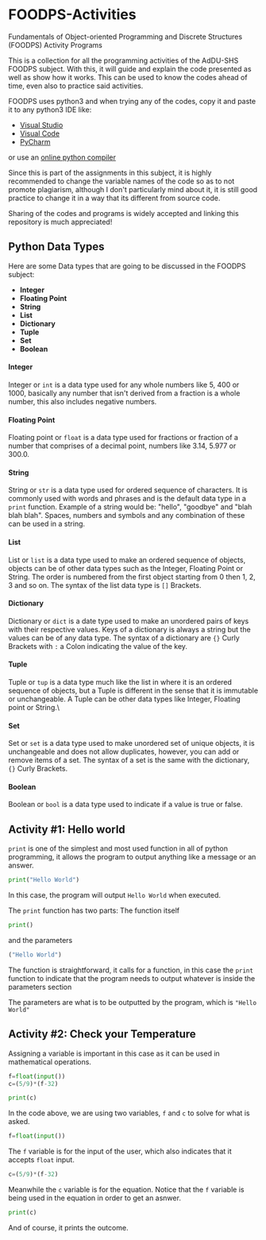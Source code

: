 # FOODPS-Activities
Fundamentals of Object-oriented Programming and Discrete Structures (FOODPS) Activity Programs

This is a collection for all the programming activities of the AdDU-SHS FOODPS subject. With this, it will guide and explain the code presented as well as show how it works. This can be used to know the codes ahead of time, even also to practice said activities. 


FOODPS uses python3 and when trying any of the codes, copy it and paste it to any python3 IDE like:
- [Visual Studio](https://visualstudio.microsoft.com)
- [Visual Code](https://code.visualstudio.com/download)
- [PyCharm](https://www.jetbrains.com/pycharm/)

or use an [online python compiler](https://www.onlinegdb.com/online_python_compiler)


Since this is part of the assignments in this subject, it is highly recommended to change the variable names of the code so as to not promote plagiarism, although I don't particularly mind about it, it is still good practice to change it in a way that its different from source code.


Sharing of the codes and programs is widely accepted and linking this repository is much appreciated!

## Python Data Types
Here are some Data types that are going to be discussed in the FOODPS subject:
- **Integer**
- **Floating Point**
- **String**
- **List**
- **Dictionary**
- **Tuple**
- **Set**
- **Boolean**

#### Integer
Integer or `int` is a data type used for any whole numbers like 5, 400 or 1000, basically any number that isn't derived from a fraction is a whole number, this also includes negative numbers.

#### Floating Point
Floating point or `float` is a data type used for fractions or fraction of a number that comprises of a decimal point, numbers like 3.14, 5.977 or 300.0.

#### String
String or `str` is a data type used for ordered sequence of characters. It is commonly used with words and phrases and is the default data type in a `print` function. Example of a string would be: "hello", "goodbye" and "blah blah blah". Spaces, numbers and symbols and any combination of these can be used in a string.

#### List
List or `list` is a data type used to make an ordered sequence of objects, objects can be of other data types such as the Integer, Floating Point or String. The order is numbered from the first object starting from 0 then 1, 2, 3 and so on. The syntax of the list data type is `[]` Brackets.

#### Dictionary
Dictionary or `dict` is a date type used to make an unordered pairs of keys with their respective values. Keys of a dictionary is always a string but the values can be of any data type. The syntax of a dictionary are `{}` Curly Brackets with `:` a Colon indicating the value of the key.

#### Tuple
Tuple or `tup` is a data type much like the list in where it is an ordered sequence of objects, but a Tuple is different in the sense that it is immutable or unchangeable. A Tuple can be other data types like Integer, Floating point or String.\

#### Set
Set or `set` is a data type used to make unordered set of unique objects, it is unchangeable and does not allow duplicates, however, you can add or remove items of a set. The syntax of a set is the same with the dictionary, `{}` Curly Brackets.

#### Boolean
Boolean or `bool` is a data type used to indicate if a value is true or false.


 
## Activity #1: Hello world

`print` is one of the simplest and most used function in all of python programming, it allows the program to output anything like a message or an answer.

```python
print("Hello World")
```
In this case, the program will output `Hello World` when executed.

The `print` function has two parts:
The function itself
```python
print()
```
and the parameters
```python
("Hello World")
```
The function is straightforward, it calls for a function, in this case the `print` function to indicate that the program needs to output whatever is inside the parameters section

The parameters are what is to be outputted by the program, which is `"Hello World"`

## Activity #2: Check your Temperature
Assigning a variable is important in this case as it can be used in mathematical operations.
```python
f=float(input())
c=(5/9)*(f-32)

print(c)
```
In the code above, we are using two variables, `f` and `c` to solve for what is asked.

```python
f=float(input())
```
The `f` variable is for the input of the user, which also indicates that it accepts `float` input. 
```python
c=(5/9)*(f-32)
```
Meanwhile the `c` variable is for the equation. Notice that the `f` variable is being used in the equation in order to get an asnwer.
```python
print(c)
```
And of course, it prints the outcome.





